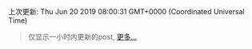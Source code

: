 
  
 上次更新: Thu Jun 20 2019 08:00:31 GMT+0000 (Coordinated Universal Time) 

 > 仅显示一小时内更新的post, [更多...](screenshots/)
  
